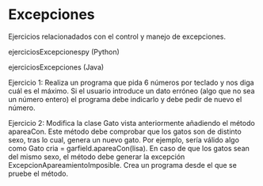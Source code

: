 # Excepciones
Ejercicios  relacionadados con el control y manejo de excepciones.

ejerciciosExcepcionespy (Python)

ejerciciosExcepciones (Java)

Ejercicio 1: 
Realiza un programa que pida 6 números por teclado y nos diga cuál es el
máximo. Si el usuario introduce un dato erróneo (algo que no sea un número
entero) el programa debe indicarlo y debe pedir de nuevo el número.

Ejercicio 2: 
Modifica la clase Gato vista anteriormente añadiendo el método apareaCon.
Este método debe comprobar que los gatos son de distinto sexo, tras lo
cual, genera un nuevo gato. Por ejemplo, sería válido algo como Gato cria
= garfield.apareaCon(lisa). En caso de que los gatos sean del mismo sexo,
el método debe generar la excepción ExcepcionApareamientoImposible. Crea un
programa desde el que se pruebe el método.
